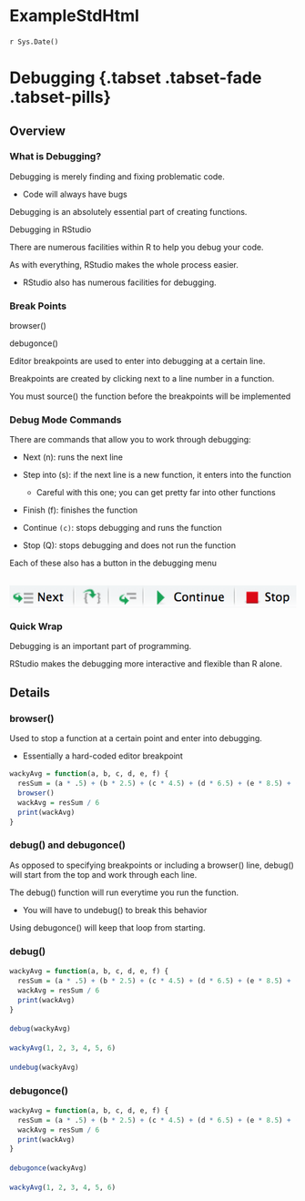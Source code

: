 # ExampleStdHtml
`r Sys.Date()`  

# Debugging {.tabset .tabset-fade .tabset-pills}


## Overview


### What is Debugging?

Debugging is merely finding and fixing problematic code.

  - Code will always have bugs

Debugging is an absolutely essential part of creating functions.

Debugging in RStudio

There are numerous facilities within R to help you debug your code.

As with everything, RStudio makes the whole process easier.

 - RStudio also has numerous facilities for debugging.

### Break Points

<span class="func">browser()</span>

<span class="func">debugonce()</span>


Editor breakpoints are used to enter into debugging at a certain line.

Breakpoints are created by clicking next to a line number in a function.

You must <span class="func">source()</span> the function before the breakpoints will be implemented



### Debug Mode Commands


There are commands that allow you to work through debugging:

- Next (n): runs the next line

- Step into (s): if the next line is a new function, it enters into the function

  - Careful with this one; you can get pretty far into other functions

- Finish (f): finishes the function

- Continue `(c)`: stops debugging and runs the function

- Stop (Q): stops debugging and does not run the function

Each of these also has a button in the debugging menu

<br>
<img src="img/debugToolbar.png" style="display:block; margin: 0 auto;">


### Quick Wrap


Debugging is an important part of programming.

RStudio makes the debugging more interactive and flexible than R alone.



## Details



### browser()

Used to stop a function at a certain point and enter into debugging.

  - Essentially a hard-coded editor breakpoint


```r
wackyAvg = function(a, b, c, d, e, f) {
  resSum = (a * .5) + (b * 2.5) + (c * 4.5) + (d * 6.5) + (e * 8.5) + (f * 10.5)
  browser()
  wackAvg = resSum / 6
  print(wackAvg)
}
```

### debug() and debugonce()


As opposed to specifying breakpoints or including a <span class="func">browser()</span> line, <span class="func">debug()</span> will start from the top and work through each line.

The <span class="func">debug()</span> function will run everytime you run the function.

  - You will have to <span class="func">undebug()</span> to break this behavior

Using <span class="func">debugonce()</span> will keep that loop from starting.


### debug()



```r
wackyAvg = function(a, b, c, d, e, f) {
  resSum = (a * .5) + (b * 2.5) + (c * 4.5) + (d * 6.5) + (e * 8.5) + (f * 10.5)
  wackAvg = resSum / 6
  print(wackAvg)
}

debug(wackyAvg)

wackyAvg(1, 2, 3, 4, 5, 6)

undebug(wackyAvg)
```


### debugonce()



```r
wackyAvg = function(a, b, c, d, e, f) {
  resSum = (a * .5) + (b * 2.5) + (c * 4.5) + (d * 6.5) + (e * 8.5) + (f * 10.5)
  wackAvg = resSum / 6
  print(wackAvg)
}

debugonce(wackyAvg)

wackyAvg(1, 2, 3, 4, 5, 6)
```

